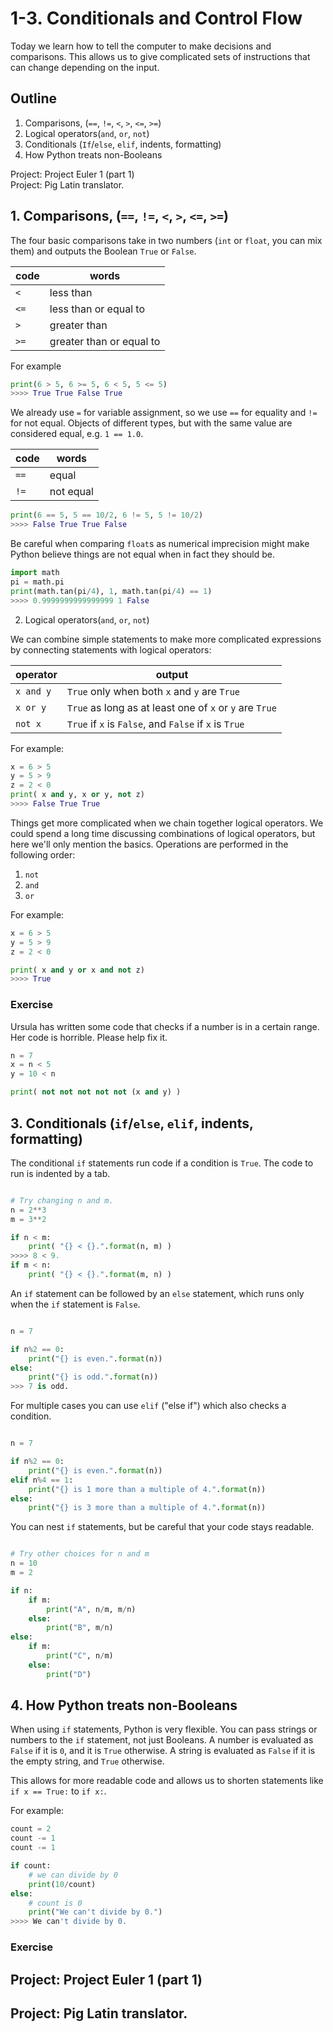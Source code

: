 # 1-3. Conditionals and Control Flow

Today we learn how to tell the computer to make decisions and comparisons. This allows us to give complicated sets of instructions that can change depending on the input.

## Outline

1. Comparisons, (`==`, `!=`, `<`, `>`, `<=`, `>=`)
2. Logical operators(`and`, `or`, `not`) 
3. Conditionals (`If`/`else`, `elif`, indents, formatting)
4. How Python treats non-Booleans

Project: Project Euler 1 (part 1)    
Project: Pig Latin translator.

## 1. Comparisons, (`==`, `!=`, `<`, `>`, `<=`, `>=`)

The four basic comparisons take in two numbers (`int` or `float`, you can mix them) and outputs the Boolean `True` or `False`.

code | words
---|---
`<` | less than
`<=`| less than or equal to
`>` | greater than
`>=`| greater than or equal to

For example

```python
print(6 > 5, 6 >= 5, 6 < 5, 5 <= 5)
>>>> True True False True
```

We already use `=` for variable assignment, so we use `==` for equality and `!=` for not equal. Objects of different types, but with the same value are considered equal, e.g. `1 == 1.0`.

code | words
---|---
`==` | equal
`!=`| not equal

```python
print(6 == 5, 5 == 10/2, 6 != 5, 5 != 10/2)
>>>> False True True False
```

Be careful when comparing `float`s as numerical imprecision might make Python believe things are not equal when in fact they should be.

```python
import math
pi = math.pi
print(math.tan(pi/4), 1, math.tan(pi/4) == 1)
>>>> 0.9999999999999999 1 False 
```

2. Logical operators(`and`, `or`, `not`)

We can combine simple statements to make more complicated expressions by connecting statements with logical operators:

operator | output
---|---
`x and y` | `True` only when both `x` and `y` are `True`
`x or y` | `True` as long as at least one of `x` or `y` are `True`
`not x` | `True` if `x` is `False`, and `False` if `x` is `True`

For example:

```python
x = 6 > 5
y = 5 > 9
z = 2 < 0
print( x and y, x or y, not z)
>>>> False True True
```

Things get more complicated when we chain together logical operators. We could spend a long time discussing combinations of logical operators, but here we'll only mention the basics. Operations are performed in the following order:

1. `not`
2. `and`
3. `or`

For example:

```python
x = 6 > 5
y = 5 > 9
z = 2 < 0

print( x and y or x and not z)
>>>> True
```

### Exercise

Ursula has written some code that checks if a number is in a certain range. Her code is horrible. Please help fix it.

```python
n = 7
x = n < 5
y = 10 < n

print( not not not not not (x and y) )

```

## 3. Conditionals (`if`/`else`, `elif`, indents, formatting)

The conditional `if` statements run code if a condition is `True`. The code to run is indented by a tab.

```python

# Try changing n and m.
n = 2**3
m = 3**2

if n < m:
	print( "{} < {}.".format(n, m) )
>>>> 8 < 9.
if m < n:
	print( "{} < {}.".format(m, n) )
```

An `if` statement can be followed by an `else` statement, which runs only when the `if` statement is `False`.

```python

n = 7

if n%2 == 0:
	print("{} is even.".format(n))
else:
	print("{} is odd.".format(n))
>>> 7 is odd.
```

For multiple cases you can use `elif` ("else if") which also checks a condition.

```python

n = 7

if n%2 == 0:
	print("{} is even.".format(n))
elif n%4 == 1:
	print("{} is 1 more than a multiple of 4.".format(n))
else:
	print("{} is 3 more than a multiple of 4.".format(n))
```

You can nest `if` statements, but be careful that your code stays readable.

```python

# Try other choices for n and m
n = 10
m = 2

if n:
	if m:
		print("A", n/m, m/n)
	else:
		print("B", m/n)
else:
	if m:
		print("C", n/m)
	else:
		print("D")

```

## 4. How Python treats non-Booleans

When using `if` statements, Python is very flexible. You can pass strings or numbers to the `if` statement, not just Booleans. A number is evaluated as `False` if it is `0`, and it is `True` otherwise. A string is evaluated as `False` if it is the empty string, and `True` otherwise.

This allows for more readable code and allows us to shorten statements like `if x == True:` to `if x:`. 

For example:

```python
count = 2
count -= 1
count -= 1

if count:
	# we can divide by 0
	print(10/count)
else:
	# count is 0
	print("We can't divide by 0.")
>>>> We can't divide by 0.
```

### Exercise




## Project: Project Euler 1 (part 1)    

## Project: Pig Latin translator.
